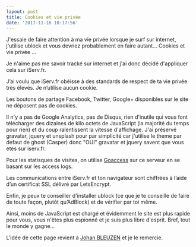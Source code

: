 ```yaml
---
layout: post
title: Cookies et vie privée
date: '2017-11-16 10:17:56'
---
```


J'essaie de faire attention à ma vie privée lorsque je surf sur internet, j'utilise ublock et vous devriez probablement en faire autant…
Cookies et vie privée …

Je n'aime pas me savoir tracké sur internet et j'ai donc décidé d'appliquer cela sur iServ.fr.

J’ai voulu que iServ.fr obéisse à des standards de respect de ta vie privée très élevés. Je n’utilise aucun cookie.

Les boutons de partage Facebook, Twitter, Google+ disponibles sur le site ne déposent pas de cookies.

Il n'y a pas de Google Analytics, pas de Disqus, rien d'inutile qui vous font télécharger des dizaines de kilo octets de JavaScript (la majorité du temps pour rien) et du coup ralentissent la vitesse d'affichage.
J'ai préservé gravatar, jquery et unsplash pour par simplicité car j'utilise le theme par defaut de ghost (Casper) donc "OUI" gravatar et jquery savent que vous etes sur iserv.fr.

Pour les statisques de visites, on utilise [Goaccess](https://goaccess.io) sur ce serveur en se basant sur les access logs.

Les communications entre iServ.fr et ton navigateur sont chiffrées à l’aide d’un certificat SSL délivré par LetsEncrypt.

Enfin, je peux te conseiller d'installer ublock (ce que je te conseille de faire de toute façon, plutôt qu’AdBlock) et de vérifier par toi même.

Ainsi, moins de JavaScript est chargé et évidemment le site est plus rapide pour vous, vous n'êtes plus espionné et je suis plus libre d'esprit. Bref, tout le monde y gagne…

L'idée de cette page revient à [Johan BLEUZEN](http://www.johanbleuzen.fr) et je le remercie.

